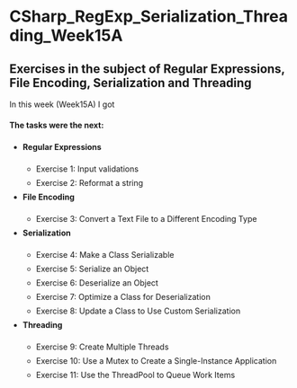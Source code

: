 # CSharp_RegExp_Serialization_Threading_Week15A
<style type="txt/css"> 
  li {color: red}
</style>
<h2>Exercises in the subject of Regular Expressions, File Encoding, Serialization and Threading</h2>

<p>In this week (Week15A) I got </p>

<h4>The tasks were the next:</h4>

<ul style="line-height: 25px">
  <li style="font-weight: bold">Regular Expressions</li>
  <ul>
    <li>Exercise 1: Input validations</li>
	<li>Exercise 2: Reformat a string</li>
  </ul>
  <li style="font-weight: bold">File Encoding</li>
  <ul>
    <li>Exercise 3: Convert a Text File to a Different Encoding Type</li>
  </ul>
  <li style="font-weight: bold">Serialization</li>
  <ul>
    <li>Exercise 4: Make a Class Serializable</li>
	<li>Exercise 5: Serialize an Object</li>
	<li>Exercise 6: Deserialize an Object</li>
	<li>Exercise 7: Optimize a Class for Deserialization</li>
	<li>Exercise 8: Update a Class to Use Custom Serialization</li>
  </ul>
  <li style="font-weight: bold">Threading</li>
  <ul>
    <li>Exercise 9: Create Multiple Threads</li>
	<li>Exercise 10: Use a Mutex to Create a Single-Instance Application</li>
	<li>Exercise 11: Use the ThreadPool to Queue Work Items</li>
  </ul>	  
</ul>
